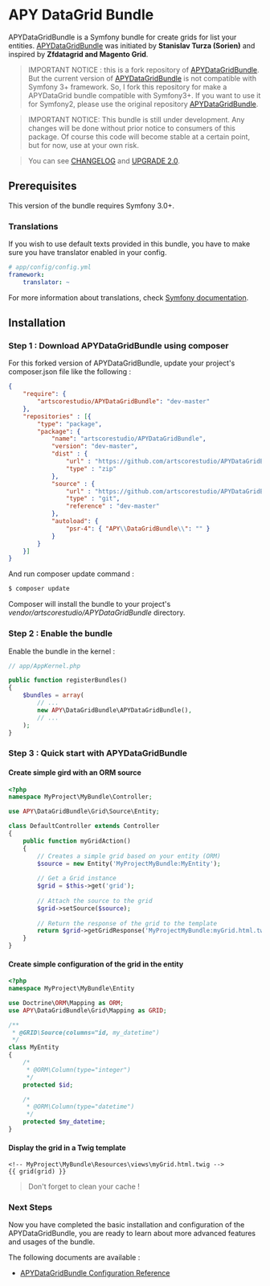# APY DataGrid Bundle

APYDataGridBundle is a Symfony bundle for create grids for list your entities. [APYDataGridBundle](https://github.com/APY/APYDataGridBundle) was initiated by **Stanislav Turza (Sorien)** and inspired by **Zfdatagrid and Magento Grid**.

> IMPORTANT NOTICE : this is a fork repository of [APYDataGridBundle](https://github.com/APY/APYDataGridBundle). But the current version of [APYDataGridBundle](https://github.com/APY/APYDataGridBundle) is not compatible with Symfony 3+ framework. So, I fork this repository for make a APYDataGrid bundle compatible with Symfony3+. If you want to use it for Symfony2, please use the original repository [APYDataGridBundle](https://github.com/APY/APYDataGridBundle).

> IMPORTANT NOTICE: This bundle is still under development. Any changes will be done without prior notice to consumers of this package. Of course this code will become stable at a certain point, but for now, use at your own risk.

> You can see [CHANGELOG](CHANGELOG.md) and [UPGRADE 2.0](UPGRADE-2.0.md).

## Prerequisites

This version of the bundle requires Symfony 3.0+.

### Translations

If you wish to use default texts provided in this bundle, you have to make sure you have translator enabled in your config.

```yaml
# app/config/config.yml
framework:
    translator: ~
```

For more information about translations, check [Symfony documentation](https://symfony.com/doc/current/book/translation.html).

## Installation

### Step 1 : Download APYDataGridBundle using composer

For this forked version of APYDataGridBundle, update your project's composer.json file like the following :

```json
{
	"require": {
        "artscorestudio/APYDataGridBundle": "dev-master"
	},
	"repositories" : [{
        "type": "package",
        "package": {
            "name": "artscorestudio/APYDataGridBundle",
            "version": "dev-master",
            "dist" : {
				"url" : "https://github.com/artscorestudio/APYDataGridBundle/archive/master.zip",
				"type" : "zip"
			},
			"source" : {
				"url" : "https://github.com/artscorestudio/APYDataGridBundle.git",
				"type" : "git",
				"reference" : "dev-master"
			},
			"autoload": {
			    "psr-4": { "APY\\DataGridBundle\\": "" }
			}
        }
    }]
}
```

And run composer update command :

```bash
$ composer update
```

Composer will install the bundle to your project's *vendor/artscorestudio/APYDataGridBundle* directory.

### Step 2 : Enable the bundle

Enable the bundle in the kernel :

```php
// app/AppKernel.php

public function registerBundles()
{
	$bundles = array(
		// ...
		new APY\DataGridBundle\APYDataGridBundle(),
		// ...
	);
}
```

### Step 3 : Quick start with APYDataGridBundle

#### Create simple gird with an ORM source

```php
<?php
namespace MyProject\MyBundle\Controller;

use APY\DataGridBundle\Grid\Source\Entity;

class DefaultController extends Controller
{
	public function myGridAction()
	{
		// Creates a simple grid based on your entity (ORM)
		$source = new Entity('MyProjectMyBundle:MyEntity');
		
		// Get a Grid instance
		$grid = $this->get('grid');
		
		// Attach the source to the grid
		$grid->setSource($source);
		
		// Return the response of the grid to the template
		return $grid->getGridResponse('MyProjectMyBundle:myGrid.html.twig');
	}
}
```

#### Create simple configuration of the grid in the entity

```php
<?php
namespace MyProject\MyBundle\Entity

use Doctrine\ORM\Mapping as ORM;
use APY\DataGridBundle\Grid\Mapping as GRID;

/**
 * @GRID\Source(columns="id, my_datetime")
 */
class MyEntity
{
    /*
     * @ORM\Column(type="integer")
     */
    protected $id;

    /*
     * @ORM\Column(type="datetime")
     */
    protected $my_datetime;
}
```

#### Display the grid in a Twig template

```twig
<!-- MyProject\MyBundle\Resources\views\myGrid.html.twig -->
{{ grid(grid) }}
```

> Don't forget to clean your cache !

### Next Steps

Now you have completed the basic installation and configuration of the APYDataGridBundle, you are ready to learn about more advanced features and usages of the bundle.

The following documents are available :

* [APYDataGridBundle Configuration Reference](configuration.md)